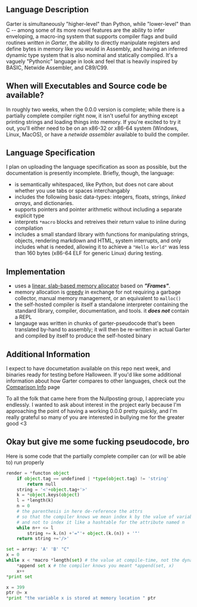 ## Language Description

Garter is simultaneously "higher-level" than Python, while "lower-level" than C -- 
among some of its more novel features are the ability to infer enveloping, 
a macro-ing system that supports compiler flags and build routines _written in Garter_,
the ability to directly manipulate registers and define bytes in memory like you would in Assembly,
and having an inferred dynamic type system that is also nominal and statically compiled.
It's a vaguely "Pythonic" language in look and feel that is heavily inspired by BASIC, Netwide Assembler, and C89/C99.

## When will Executables and Source code be available? 

In roughly two weeks, when the 0.0.0 version is complete; while there is a partially complete compiler right now,
it isn't useful for anything except printing strings and loading things into memory. 
If you're excited to try it out, you'll either need to be on an x86-32 or x86-64 system (Windows, Linux, MacOS),
or have a _netwide assembler_ available to build the compiler.

## Language Specification

I plan on uploading the language specification as soon as possible, but the documentation is presently incomplete.
Briefly, though, the language:
- is semantically whitespaced, like Python, but does not care about whether you use tabs or spaces interchangably
- includes the following basic data-types: integers, floats, strings, _linked arrays_, and dictionaries.
- supports pointers and pointer arithmetic without including a separate explicit type
- interprets `*macro` blocks and retreives their return value to inline during compilation
- includes a small standard library with functions for manipulating strings, objects, rendering markdown and HTML,
system interrupts, and only includes what is needed, allowing it to achieve a `"Hello World"` was less than 160 bytes (x86-64 ELF for generic Linux) during testing.

## Implementation

- uses a [linear, slab-based memory allocator](https://slembcke.github.io/Custom-Allocators) based on _**"Frames"**_.
- memory allocation is [greedy](https://en.wikipedia.org/wiki/Greedy_algorithm) in exchange for not requiring a garbage collector, 
manual memory management, or an equivalent to `malloc()`
- the self-hosted compiler is itself a standalone interpreter containing the standard library, compiler, documentation, and tools. it _**does not**_ contain a REPL
- langauge was written in chunks of garter-pseudocode that's been translated by-hand to assembly; it will then be re-written in actual Garter and compiled by itself to produce the self-hosted binary 


## Additional Information

I expect to have documetation available on this repo next week, and binaries ready for testing before Halloween.
If you'd like some additional information about how Garter compares to other languages, check out the [Comparison Info](info/comparisons.md) page

To all the folk that came here from the Nullposting group, I appreciate you endlessly. I wanted to ask about interest in the project early because I'm approaching the point of having a working 0.0.0 pretty quickly, and I'm really grateful so many of you are interested in bullying me for the greater good <3 

## Okay but give me some fucking pseudocode, bro

Here is some code that the partially complete compiler can (or will be able to) run properly
```python
render = *functon object
    if object.tag == undefined | *type(object.tag) != 'string'
        return null
    string = '<'+object.tag+'>'
    k = *object.keys(object)
    l = *length(k)
    n = 0
    # the parenthesis in here de-reference the attrs
    # so that the compiler knows we mean index k by the value of variable n
    # and not to index it like a hashtable for the attribute named n
    while n++ <= l
        string += k.(n) +'="'+ object.(k.(n)) + '"'
    return string +='/>'
```
```python
set = array: 'A' 'B' "C"
x = 0
while x < *macro *length(set) # the value at compile-time, not the dynamically changing size 
	*append set x # the compiler knows you meant *append(set, x)
	x++
*print set
```

```python
x = 399
ptr @= x 
*print "the variable x is stored at memory location " ptr
```
